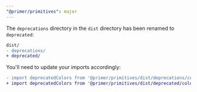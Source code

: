 ```yaml
---
"@primer/primitives": major
---
```


The `deprecations` directory in the `dist` directory has been renamed to `deprecated`:

```diff
dist/
- deprecations/
+ deprecated/
```

You'll need to update your imports accordingly:

```diff
- import deprecatedColors from '@primer/primitives/dist/deprecations/colors.json'
+ import deprecatedColors from '@primer/primitives/dist/deprecated/colors.json'
```

